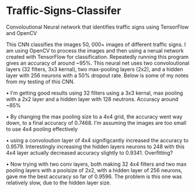 # Traffic-Signs-Classifer
Convoloutional Neural network that identifies traffic signs using TensorFlow and OpenCV

This CNN classifies the images 50, 000+ images of different traffic signs. I am using OpenCV to process the images and then using a nerual network created with TensorFlow for classification. Repeatedly running this program gives an accuracy of around ~95%. This neural net uses two convoloutional layers (32 filters, 3x3 kernal), two max-pooling layers (2x2), and a hidden layer with 256 neurons with a 50% dropout rate. Below is some of my notes from my testing of this CNN.




• I'm getting good results using  32 filters using a 3x3 kernal, max pooling with a 2x2 layer and  a  hidden layer with 128 neutrons. Accuracy around ~85%

• By changing the max pooling size to a 4x4 grid, the accuracy went way down, to a final accuracy of 0.7468. I'm assuming the images are too small to use 4x4 pooling effectively

• using a convoloution layer of 4x4 signifigcantly increased the accuracy to 0.9579. Interestingly increasing  the hidden layers neurons to 248 with this  4x4 layer actually decreased accuracy slightly to 0.9341. Overfitting? 

• Now trying with two conv layers, both making 32 4x4 filters and two max pooling layers with a poolsize of 2x2, with a hidden layer of 256 neurons, gave me the best accuracy so far of 0.9596. The problem is this one was relatively slow, due to the hidden layer size.
